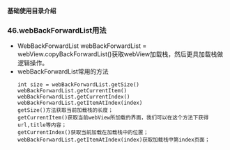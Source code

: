 #### 基础使用目录介绍




### 46.webBackForwardList用法
- WebBackForwardList webBackForwardList = webView.copyBackForwardList()获取webView加载栈，然后更具加载栈做逻辑操作。
- webBackForwardList常用的方法
    ```
    int size = webBackForwardList.getSize()
    webBackForwardList.getCurrentItem()
    webBackForwardList.getCurrentIndex()
    webBackForwardList.getItemAtIndex(index)
    getSize()方法获取当前加载栈的长度；
    getCurrentItem()获取当前webView所加载的界面，我们可以在这个方法下获得url,title等内容；
    getCurrentIndex()获取当前加载在加载栈中的位置；
    webBackForwardList.getItemAtIndex(index)获取加载栈中第index页面；
    ```










